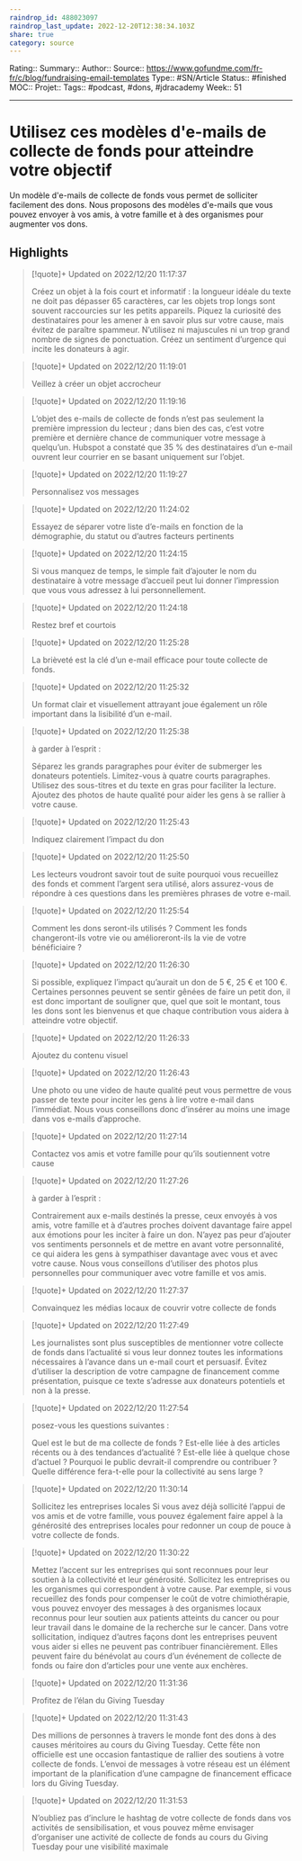 ```yaml
---
raindrop_id: 488023097
raindrop_last_update: 2022-12-20T12:38:34.103Z
share: true
category: source
---
```


Rating::
Summary:: 
Author::
Source:: https://www.gofundme.com/fr-fr/c/blog/fundraising-email-templates
Type:: #SN/Article 
Status:: #finished 
MOC::
Projet:: 
Tags:: #podcast, #dons, #jdracademy
Week:: 51

***
# Utilisez ces modèles d'e-mails de collecte de fonds pour atteindre votre objectif

Un modèle d'e-mails de collecte de fonds vous permet de solliciter facilement des dons. Nous proposons des modèles d'e-mails que vous pouvez envoyer à vos amis, à votre famille et à des organismes pour augmenter vos dons.

## Highlights

> [!quote]+ Updated on 2022/12/20 11:17:37
>
> Créez un objet à la fois court et informatif : la longueur idéale du texte ne doit pas dépasser 65 caractères, car les objets trop longs sont souvent raccourcies sur les petits appareils.
>Piquez la curiosité des destinataires pour les amener à en savoir plus sur votre cause, mais évitez de paraître spammeur. N’utilisez ni majuscules ni un trop grand nombre de signes de ponctuation.
>Créez un sentiment d’urgence qui incite les donateurs à agir.

> [!quote]+ Updated on 2022/12/20 11:19:01
>
> Veillez à créer un objet accrocheur

> [!quote]+ Updated on 2022/12/20 11:19:16
>
> L’objet des e-mails de collecte de fonds n’est pas seulement la première impression du lecteur ; dans bien des cas, c’est votre première et dernière chance de communiquer votre message à quelqu’un. Hubspot a constaté que 35 % des destinataires d’un e-mail ouvrent leur courrier en se basant uniquement sur l’objet.

> [!quote]+ Updated on 2022/12/20 11:19:27
>
> Personnalisez vos messages

> [!quote]+ Updated on 2022/12/20 11:24:02
>
> Essayez de séparer votre liste d’e-mails en fonction de la démographie, du statut ou d’autres facteurs pertinents

> [!quote]+ Updated on 2022/12/20 11:24:15
>
> Si vous manquez de temps, le simple fait d’ajouter le nom du destinataire à votre message d’accueil peut lui donner l’impression que vous vous adressez à lui personnellement.

> [!quote]+ Updated on 2022/12/20 11:24:18
>
> Restez bref et courtois

> [!quote]+ Updated on 2022/12/20 11:25:28
>
> La brièveté est la clé d’un e-mail efficace pour toute collecte de fonds.

> [!quote]+ Updated on 2022/12/20 11:25:32
>
> Un format clair et visuellement attrayant joue également un rôle important dans la lisibilité d’un e-mail.

> [!quote]+ Updated on 2022/12/20 11:25:38
>
> à garder à l’esprit :
>
>Séparez les grands paragraphes pour éviter de submerger les donateurs potentiels.
>Limitez-vous à quatre courts paragraphes.
>Utilisez des sous-titres et du texte en gras pour faciliter la lecture.
>Ajoutez des photos de haute qualité pour aider les gens à se rallier à votre cause.

> [!quote]+ Updated on 2022/12/20 11:25:43
>
> Indiquez clairement l’impact du don

> [!quote]+ Updated on 2022/12/20 11:25:50
>
> Les lecteurs voudront savoir tout de suite pourquoi vous recueillez des fonds et comment l’argent sera utilisé, alors assurez-vous de répondre à ces questions dans les premières phrases de votre e-mail.

> [!quote]+ Updated on 2022/12/20 11:25:54
>
> Comment les dons seront-ils utilisés ? Comment les fonds changeront-ils votre vie ou amélioreront-ils la vie de votre bénéficiaire ?

> [!quote]+ Updated on 2022/12/20 11:26:30
>
> Si possible, expliquez l’impact qu’aurait un don de 5 €, 25 € et 100 €. Certaines personnes peuvent se sentir gênées de faire un petit don, il est donc important de souligner que, quel que soit le montant, tous les dons sont les bienvenus et que chaque contribution vous aidera à atteindre votre objectif.

> [!quote]+ Updated on 2022/12/20 11:26:33
>
> Ajoutez du contenu visuel

> [!quote]+ Updated on 2022/12/20 11:26:43
>
> Une photo ou une video de haute qualité peut vous permettre de vous passer de texte pour inciter les gens à lire votre e-mail dans l’immédiat. Nous vous conseillons donc d’insérer au moins une image dans vos e-mails d’approche.

> [!quote]+ Updated on 2022/12/20 11:27:14
>
> Contactez vos amis et votre famille pour qu’ils soutiennent votre cause

> [!quote]+ Updated on 2022/12/20 11:27:26
>
> à garder à l’esprit :
>
>Contrairement aux e-mails destinés la presse, ceux envoyés à vos amis, votre famille et à d’autres proches doivent davantage faire appel aux émotions pour les inciter à faire un don.
>N’ayez pas peur d’ajouter vos sentiments personnels et de mettre en avant votre personnalité, ce qui aidera les gens à sympathiser davantage avec vous et avec votre cause.
>Nous vous conseillons d’utiliser des photos plus personnelles pour communiquer avec votre famille et vos amis.

> [!quote]+ Updated on 2022/12/20 11:27:37
>
> Convainquez les médias locaux de couvrir votre collecte de fonds

> [!quote]+ Updated on 2022/12/20 11:27:49
>
> Les journalistes sont plus susceptibles de mentionner votre collecte de fonds dans l’actualité si vous leur donnez toutes les informations nécessaires à l’avance dans un e-mail court et persuasif. Évitez d’utiliser la description de votre campagne de financement comme présentation, puisque ce texte s’adresse aux donateurs potentiels et non à la presse.

> [!quote]+ Updated on 2022/12/20 11:27:54
>
> posez-vous les questions suivantes :
>
>Quel est le but de ma collecte de fonds ? Est-elle liée à des articles récents ou à des tendances d’actualité ? Est-elle liée à quelque chose d’actuel ?
>Pourquoi le public devrait-il comprendre ou contribuer ? Quelle différence fera-t-elle pour la collectivité au sens large ?

> [!quote]+ Updated on 2022/12/20 11:30:14
>
> Sollicitez les entreprises locales
>Si vous avez déjà sollicité l’appui de vos amis et de votre famille, vous pouvez également faire appel à la générosité des entreprises locales pour redonner un coup de pouce à votre collecte de fonds.

> [!quote]+ Updated on 2022/12/20 11:30:22
>
> Mettez l’accent sur les entreprises qui sont reconnues pour leur soutien à la collectivité et leur générosité.
>Sollicitez les entreprises ou les organismes qui correspondent à votre cause. Par exemple, si vous recueillez des fonds pour compenser le coût de votre chimiothérapie, vous pouvez envoyer des messages à des organismes locaux reconnus pour leur soutien aux patients atteints du cancer ou pour leur travail dans le domaine de la recherche sur le cancer.
>Dans votre sollicitation, indiquez d’autres façons dont les entreprises peuvent vous aider si elles ne peuvent pas contribuer financièrement. Elles peuvent faire du bénévolat au cours d’un événement de collecte de fonds ou faire don d’articles pour une vente aux enchères.

> [!quote]+ Updated on 2022/12/20 11:31:36
>
> Profitez de l’élan du Giving Tuesday

> [!quote]+ Updated on 2022/12/20 11:31:43
>
> Des millions de personnes à travers le monde font des dons à des causes méritoires au cours du Giving Tuesday. Cette fête non officielle est une occasion fantastique de rallier des soutiens à votre collecte de fonds. L’envoi de messages à votre réseau est un élément important de la planification d’une campagne de financement efficace lors du Giving Tuesday.

> [!quote]+ Updated on 2022/12/20 11:31:53
>
> N’oubliez pas d’inclure le hashtag de votre collecte de fonds dans vos activités de sensibilisation, et vous pouvez même envisager d’organiser une activité de collecte de fonds au cours du Giving Tuesday pour une visibilité maximale

